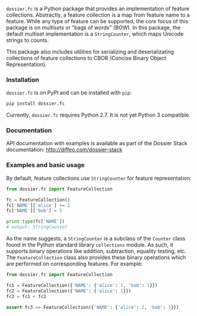 `dossier.fc` is a Python package that provides an implementation of feature 
collections. Abstractly, a feature collection is a map from feature name to 
a feature. While any type of feature can be supported, the core focus of this 
package is on *multisets* or "bags of words" (BOW). In this package, the 
default multiset implementation is a `StringCounter`, which maps Unicode 
strings to counts.

This package also includes utilities for serializing and deserializating 
collections of feature collections to CBOR (Concise Binary Object 
Representation).


### Installation

`dossier.fc` is on PyPI and can be installed with `pip`:

```bash
pip install dossier.fc
```

Currently, `dossier.fc` requires Python 2.7. It is not yet Python 3 compatible.


### Documentation

API documentation with examples is available as part of the Dossier Stack 
documentation: http://diffeo.com/dossier-stack


### Examples and basic usage

By default, feature collections use `StringCounter` for feature representation:

```python
from dossier.fc import FeatureCollection

fc = FeatureCollection()
fc['NAME']['alice'] += 1
fc['NAME']['bob'] = 5

print type(fc['NAME'])
# output: StringCounter
```

As the name suggests, a `StringCounter` is a subclass of the `Counter` class 
found in the Python standard library `collections` module. As such, it supports 
binary operations like addition, subtraction, equality testing, etc. 
The `FeatureCollection` class also provides these binary operations which are 
performed on corresponding features. For example:

```python
from dossier.fc import FeatureCollection

fc1 = FeatureCollection({'NAME': {'alice': 1, 'bob': 1}})
fc2 = FeatureCollection({'NAME': {'alice': 1}})
fc3 = fc1 + fc2

assert fc3 == FeatureCollection({'NAME': {'alice': 2, 'bob': 1}})
```

